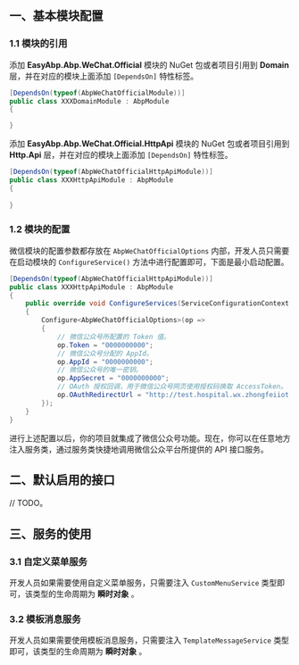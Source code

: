 

## 一、基本模块配置

### 1.1 模块的引用

添加 **EasyAbp.Abp.WeChat.Official** 模块的 NuGet 包或者项目引用到 **Domain** 层，并在对应的模块上面添加 `[DependsOn]` 特性标签。

```csharp
[DependsOn(typeof(AbpWeChatOfficialModule))]
public class XXXDomainModule : AbpModule
{

}
```

添加 **EasyAbp.Abp.WeChat.Official.HttpApi** 模块的 NuGet 包或者项目引用到 **Http.Api** 层，并在对应的模块上面添加 `[DependsOn]` 特性标签。

```csharp
[DependsOn(typeof(AbpWeChatOfficialHttpApiModule))]
public class XXXHttpApiModule : AbpModule
{
    
}
```

### 1.2 模块的配置

微信模块的配置参数都存放在 `AbpWeChatOfficialOptions` 内部，开发人员只需要在启动模块的 `ConfigureService()` 方法中进行配置即可，下面是最小启动配置。

```csharp
[DependsOn(typeof(AbpWeChatOfficialHttpApiModule))]
public class XXXHttpApiModule : AbpModule 
{
    public override void ConfigureServices(ServiceConfigurationContext context) 
    {
        Configure<AbpWeChatOfficialOptions>(op =>
        {
            // 微信公众号所配置的 Token 值。
            op.Token = "0000000000";
            // 微信公众号分配的 AppId。
            op.AppId = "0000000000";
            // 微信公众号的唯一密钥。
            op.AppSecret = "0000000000";
            // OAuth 授权回调，用于微信公众号网页使用授权码换取 AccessToken。
            op.OAuthRedirectUrl = "http://test.hospital.wx.zhongfeiiot.com";
        });
    }
}
```

进行上述配置以后，你的项目就集成了微信公众号功能。现在，你可以在任意地方注入服务类，通过服务类快捷地调用微信公众平台所提供的 API 接口服务。

## 二、默认启用的接口

// TODO。

## 三、服务的使用

### 3.1 自定义菜单服务

开发人员如果需要使用自定义菜单服务，只需要注入 `CustomMenuService` 类型即可，该类型的生命周期为 **瞬时对象** 。

### 3.2 模板消息服务

开发人员如果需要使用模板消息服务，只需要注入 `TemplateMessageService` 类型即可，该类型的生命周期为 **瞬时对象** 。

